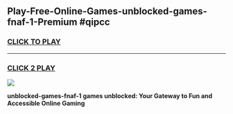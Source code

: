 
## Play-Free-Online-Games-unblocked-games-fnaf-1-Premium #qipcc
<h3>
<a href="https://premium.freeplayer.one?title=unblocked-games-fnaf-1&ref=8M">CLICK TO PLAY</a></h3>
<hr>

<h3>
<a href="https://premium.freeplayer.one?title=unblocked-games-fnaf-1&ref=8M">CLICK 2 PLAY</a>
  
</h3>

<a href="https://premium.freeplayer.one?title=unblocked-games-fnaf-1&ref=8M"><img src="https://clearcache.store/games.png"></a>


**unblocked-games-fnaf-1 games unblocked: Your Gateway to Fun and Accessible Online Gaming**
